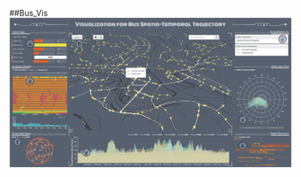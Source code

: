 ##Bus_Vis
![img](https://github.com/Lelliam/Bus_Vis/blob/master/public/static/img/系统界面.png?raw=true)
